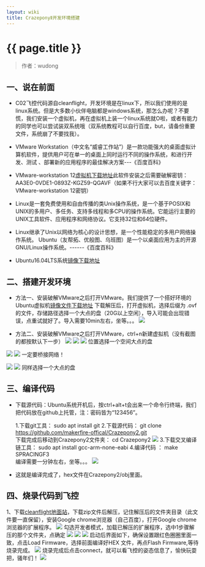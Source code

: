 ```yaml
---
layout: wiki
title: CrazeponyⅡ开发环境搭建
---
```


# {{ page.title }}

> 作者：wudong

## 一、说在前面
+ C02飞控代码源自cleanflight，开发环境是在linux下，所以我们使用的是linux系统。但是大多数小伙伴电脑都是windows系统，那怎么办呢？不要慌，我们安装一个虚拟机，再在虚拟机上装一个linux系统就O啦，或者有能力的同学也可以尝试装双系统哦（双系统教程可以自行百度，but，请备份重要文件，系统崩了不要找我）。

+ VMware Workstation（中文名“威睿工作站”）是一款功能强大的桌面虚拟计算机软件，提供用户可在单一的桌面上同时运行不同的操作系统，和进行开发、测试 、部署新的应用程序的最佳解决方案---《百度百科》

+ VMware-workstation 12[虚拟机下载地址](http://pan.baidu.com/s/1jIiHVBC)此软件安装之后需要破解密钥：AA3E0-0VDE1-0893Z-KGZ59-QGAVF（如果不行大家可以去百度关键字：VMware-workstation 12密钥）

+ Linux是一套免费使用和自由传播的类Unix操作系统，是一个基于POSIX和UNIX的多用户、多任务、支持多线程和多CPU的操作系统。它能运行主要的UNIX工具软件、应用程序和网络协议。它支持32位和64位硬件。

+ Linux继承了Unix以网络为核心的设计思想，是一个性能稳定的多用户网络操作系统。
Ubuntu（友帮拓、优般图、乌班图）是一个以桌面应用为主的开源GNU/Linux操作系统。------《百度百科》

+ Ubuntu16.04LTS系统[镜像下载地址](http://pan.baidu.com/s/1i5FnYOP)

## 二、搭建开发环境
* 方法一、安装破解VMware之后打开VMware。我们提供了一个搭好环境的Ubuntu虚拟机[镜像文件下载地址](http://pan.baidu.com/s/1cMol5s)
下载解压后，打开虚拟机，选择后缀为 .ovf的文件，存储路径选择一个大点的盘（20G以上空闲），导入可能会出现错误，点重试就好了。导入需要10min左右，坐等。。。
![](/assets/img/C2-environment-1.png)

* 方法二、安装破解VMware之后打开VMware，ctrl+n新建虚拟机（没有截图的都按默认下一步）
![](/assets/img/C2-environment-2.png)
![](/assets/img/C2-environment-3.png)
![](/assets/img/C2-environment-4.png)
位置选择一个空间大点的盘

![](/assets/img/C2-environment-5.png)
![](/assets/img/C2-environment-6.png)
一定要桥接网络！

![](/assets/img/C2-environment-7.png)
![](/assets/img/C2-environment-8.png) 
同样选择一个大点的盘

## 三、编译代码
* 下载源代码：Ubuntu系统开机后，按ctrl+alt+t会出来一个命令行终端，我们把代码放在github上托管，注：密码皆为“123456”。

	1.下载git工具：
		sudo apt install git
	2.下载源代码：
		git clone https://github.com/makerfire-offical/Crazepony2.git	
	下载完成后移动到Crazepony2文件夹：
		cd  Crazepony2
	![](/assets/img/C2-environment-9.png)
	3.下载交叉编译链工具：
		sudo apt install gcc-arm-none-eabi
	4.编译代码 ：
		make SPRACINGF3		
	编译需要一分钟左右，坐等。。。
	![](/assets/img/C2-environment-10.png)
+ 这就是编译完成了，hex文件在Crazepony2/obj里面。

## 四、烧录代码到飞控
1、下载[cleanflight地面站](https://github.com/cleanflight/cleanflight-configurator)，下载zip文件后解压，记住解压后的文件夹目录（此文件要一直保留），安装Google chrome浏览器（自己百度），打开Google chrome浏览器的扩展程序。
![](/assets/img/C2-environment-11.png)
勾选开发者模式，加载已解压的扩展程序，选中1步骤解压的那个文件夹，点确定
![](/assets/img/C2-environment-12.png)
![](/assets/img/C2-environment-13.png)
![](/assets/img/C2-environment-14.png)
启动后界面如下，确保设置跟红色圈圈里面一致，点击Load Firmware，选择前面编译好HEX
文件，再点Flash Firmware,等待烧录完成。
![](/assets/img/C2-environment-15.png)
烧录完成后点击connect，就可以看飞控的姿态信息了，愉快玩耍把，骚年们！
![](/assets/img/C2-environment-16.png)